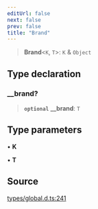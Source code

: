 ```yaml
---
editUrl: false
next: false
prev: false
title: "Brand"
---
```


> **Brand**\<`K`, `T`\>: `K` & `Object`

## Type declaration

### \_\_brand?

> **`optional`** **\_\_brand**: `T`

## Type parameters

• **K**

• **T**

## Source

[types/global.d.ts:241](https://github.com/algorandfoundation/tealscript/blob/18ba30a9/types/global.d.ts#L241)
